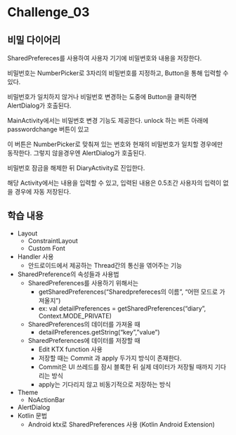 # Challenge_03
## 비밀 다이어리

SharedPrefereces를 사용하여 사용자 기기에 비밀번호와 내용을 저장한다.

비밀번호는 NumberPicker로 3자리의 비밀번호를 지정하고, Button을 통해 입력할 수 있다.

비밀번호가 일치하지 않거나 비밀번호 변경하는 도중에 Button을 클릭하면 AlertDialog가 호출된다.

MainActivity에서는 비밀번호 변경 기능도 제공한다. unlock 하는 버튼 아래에 passwordchange 버튼이 있고

이 버튼은 NumberPicker로 맞춰져 있는 번호와 현재의 비밀번호가 일치할 경우에만 동작한다. 그렇지 않을경우엔 AlertDialog가 호출된다.

비밀번호 잠금을 해제한 뒤 DiaryActivity로 진입한다.

해당 Activity에서는 내용을 입력할 수 있고, 입력된 내용은 0.5초간 사용자의 입력이 없을 경우에 자동 저장된다.

## 학습 내용
* Layout
  * ConstraintLayout
  * Custom Font
* Handler 사용
  * 안드로이드에서 제공하는 Thread간의 통신을 엮어주는 기능
* SharedPreference의 속성들과 사용법
  * SharedPreferences를 사용하기 위해서는
    * getSharedPreferences(“Sharedprefereces의 이름”, “어떤 모드로 가져올지”)
    *	ex: val detailPreferences = getSharedPreferences(“diary”, Context.MODE_PRIVATE)
  * SharedPreferences의 데이터를 가져올 때
    *	detailPreferences.getString(“key”,”value”)
  *	SharedPreferences에 데이터를 저장할 때
    * Edit KTX function 사용
    *	저장할 때는 Commit 과 apply 두가지 방식이 존재한다.
    *	Commit은 UI 쓰레드를 잠시 블록한 뒤 실제 데이터가 저장될 때까지 기다리는 방식
    *	apply는 기다리지 않고 비동기적으로 저장하는 방식  
*	Theme
    *	NoActionBar
*	AlertDialog
*	Kotlin 문법
    * Android ktx로 SharedPreferences 사용 (Kotlin Android Extension)

